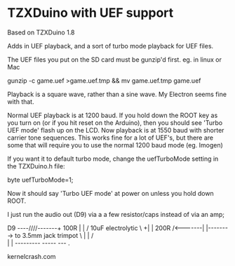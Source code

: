 TZXDuino with UEF support
=========================
Based on TZXDuino 1.8

Adds in UEF playback, and a sort of turbo mode 
playback for UEF files.

The UEF files you put on the SD card must be gunzip'd first. eg. in linux or Mac

  gunzip -c game.uef >game.uef.tmp && mv game.uef.tmp game.uef

Playback is a square wave, rather than a sine wave. My Electron seems fine with
that.

Normal UEF playback is at 1200 baud. If you hold down the ROOT key
as you turn on (or if you hit reset on the Arduino), then you should see
'Turbo UEF mode' flash up on the LCD. Now playback is at 1550 baud with
shorter carrier tone sequences. This works fine for a lot of UEF's, but there
are some that will require you to use the normal 1200 baud mode (eg. Imogen)

If you want it to default turbo mode, change the uefTurboMode setting in the 
TZXDuino.h file:

  byte uefTurboMode=1;

Now it should say 'Turbo UEF mode' at power on unless you hold down ROOT.

I just run the audio out (D9) via a a few resistor/caps instead of via an amp;



   D9 ----/\/\/\/-------+
           100R         |
                        |
                        /         10uF electrolytic
                        \       +| |
                 200R   /<-------| |--------> to 3.5mm jack
                trimpot \        | |
                        /
                        \
                        |
                        |
                    ---------
                      -----
                       ---
                        .


kernelcrash.com
